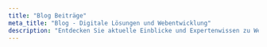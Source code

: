 ```yaml
---
title: "Blog Beiträge"
meta_title: "Blog - Digitale Lösungen und Webentwicklung"
description: "Entdecken Sie aktuelle Einblicke und Expertenwissen zu Webentwicklung, digitalen Trends und technischen Innovationen."
---
```

